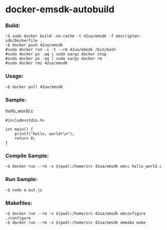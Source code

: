 # docker-emsdk-autobuild

### Build:
    ~$ sudo docker build -no-cache -t 42ua/emsdk -f emscripten-sdk/Dockerfile .
    ~$ docker push 42ua/emsdk
    #sudo docker run -i -t --rm 42ua/emsdk /bin/bash
    #sudo docker ps -aq | sudo xargs docker stop
    #sudo docker ps -aq | sudo xargs docker rm
    #sudo docker rmi 42ua/emsdk

### Usage:
    ~$ docker pull 42ua/emsdk

### Sample:

*hello_world.c*
```
#include<stdio.h>

int main() {
    printf("hello, world!\n");
    return 0;
}
```

### Compile Sample:

```
~$ docker run --rm -v $(pwd):/home/src 42ua/emsdk emcc hello_world.c
```

### Run Sample:

```
~$ node a.out.js
```

### Makefiles:

```
~$ docker run --rm -v $(pwd):/home/src 42ua/emsdk emconfigure ./configure
~$ docker run --rm -v $(pwd):/home/src 42ua/emsdk emmake make
```